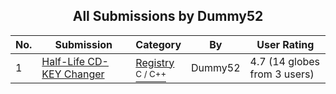 ﻿<div align="center">

## All Submissions by Dummy52

</div>

No.  | Submission | Category | By   | User Rating
---- | ---------- | -------- | ---- | -----------
1 | [Half\-Life CD\-KEY Changer<br />](https://github.com/Planet-Source-Code/dummy52-half-life-cd-key-changer__3-6379) | [Registry<br /><sup>C / C++</sup>](../ByCategory/registry__3-11.md) | Dummy52 | 4.7 (14 globes from 3 users)
